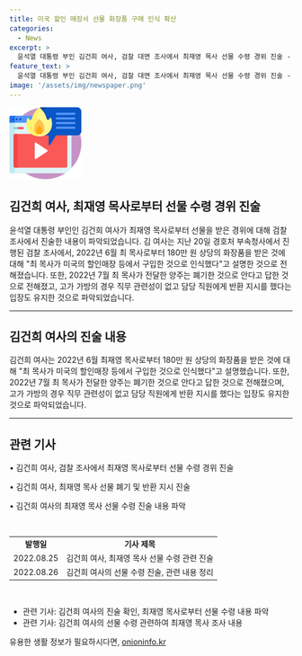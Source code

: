 ```yaml
---
title: 미국 할인 매장서 선물 화장품 구매 인식 확산
categories:
  - News
excerpt: >
  윤석열 대통령 부인 김건희 여사, 검찰 대면 조사에서 최재영 목사 선물 수령 경위 진술 - 김 여사는 검찰 조사에서 최 목사로부터 받은 화장품과 양주에 대해 미국 할인매장 등에서 구입한 것으로 설명하고, 고가 가방은 직무 관련성 없어 담당 직원에게 반환 지시했다고 밝혔습니다.
feature_text: >
  윤석열 대통령 부인 김건희 여사, 검찰 대면 조사에서 최재영 목사 선물 수령 경위 진술 - 김 여사는 검찰 조사에서 최 목사로부터 받은 화장품과 양주에 대해 미국 할인매장 등에서 구입한 것으로 설명하고, 고가 가방은 직무 관련성 없어 담당 직원에게 반환 지시했다고 밝혔습니다.
image: '/assets/img/newspaper.png'
---
```


<p><img src="/assets/img/news.png" alt="rentncar 속보" /></p>

<h2>김건희 여사, 최재영 목사로부터 선물 수령 경위 진술</h2>

<p data-ke-size="size16">윤석열 대통령 부인인 김건희 여사가 최재영 목사로부터 선물을 받은 경위에 대해 검찰 조사에서 진술한 내용이 파악되었습니다. 김 여사는 지난 20일 경호처 부속청사에서 진행된 검찰 조사에서, 2022년 6월 최 목사로부터 180만 원 상당의 화장품을 받은 것에 대해 "최 목사가 미국의 할인매장 등에서 구입한 것으로 인식했다"고 설명한 것으로 전해졌습니다. 또한, 2022년 7월 최 목사가 전달한 양주는 폐기한 것으로 안다고 답한 것으로 전해졌고, 고가 가방의 경우 직무 관련성이 없고 담당 직원에게 반환 지시를 했다는 입장도 유지한 것으로 파악되었습니다.</p>

<hr>

<h2 data-ke-size="size26">김건희 여사의 진술 내용</h2>

<p data-ke-size="size16">김건희 여사는 2022년 6월 최재영 목사로부터 180만 원 상당의 화장품을 받은 것에 대해 "최 목사가 미국의 할인매장 등에서 구입한 것으로 인식했다"고 설명했습니다. 또한, 2022년 7월 최 목사가 전달한 양주는 폐기한 것으로 안다고 답한 것으로 전해졌으며, 고가 가방의 경우 직무 관련성이 없고 담당 직원에게 반환 지시를 했다는 입장도 유지한 것으로 파악되었습니다.</p>

<hr>

<h2 data-ke-size="size26">관련 기사</h2>

<p data-ke-size="size16">• 김건희 여사, 검찰 조사에서 최재영 목사로부터 선물 수령 경위 진술</p>

<p data-ke-size="size16">• 김건희 여사, 최재영 목사 선물 폐기 및 반환 지시 진술</p>

<p data-ke-size="size16">• 김건희 여사의 최재영 목사 선물 수령 진술 내용 파악</p>

<p data-ke-size="size16">&nbsp;</p>

<table>
  <tbody>
    <tr>
      <td style="text-align: center; height: 17px;"><b>발행일</b></td>
      <td style="text-align: center; height: 17px;"><b>기사 제목</b></td>
    </tr>
    <tr>
      <td style="text-align: center; height: 17px;">2022.08.25</td>
      <td style="text-align: center; height: 17px;">김건희 여사, 최재영 목사 선물 수령 관련 진술</td>
    </tr>
    <tr>
      <td style="text-align: center; height: 17px;">2022.08.26</td>
      <td style="text-align: center; height: 17px;">김건희 여사의 선물 수령 진술, 관련 내용 정리</td>
    </tr>
  </tbody>
</table>

<p data-ke-size="size16">&nbsp;</p>

<ul>
  <li>관련 기사: 김건희 여사의 진술 확인, 최재영 목사로부터 선물 수령 내용 파악</li>
  <li>관련 기사: 김건희 여사의 선물 수령 관련하여 최재영 목사 조사 내용</li>
</ul>
유용한 생활 정보가 필요하시다면, <a href="https://onioninfo.kr" rel="dofollow">onioninfo.kr</a>



